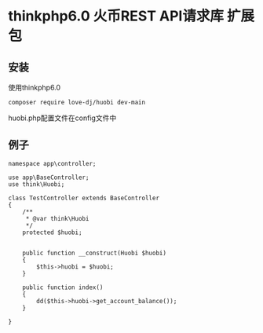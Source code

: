 # thinkphp6.0 火币REST API请求库 扩展包


## 安装

使用thinkphp6.0

```shell
composer require love-dj/huobi dev-main
```


huobi.php配置文件在config文件中



## 例子
```
namespace app\controller;

use app\BaseController;
use think\Huobi;

class TestController extends BaseController
{
    /**
     * @var think\Huobi
     */
    protected $huobi;


    public function __construct(Huobi $huobi)
    {
        $this->huobi = $huobi;
    }

    public function index()
    {
        dd($this->huobi->get_account_balance());
    }

}

```